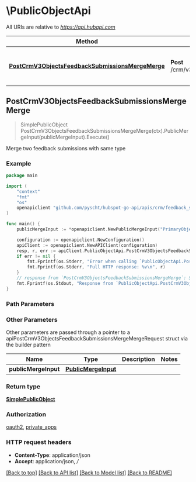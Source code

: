 # \PublicObjectApi

All URIs are relative to *https://api.hubapi.com*

Method | HTTP request | Description
------------- | ------------- | -------------
[**PostCrmV3ObjectsFeedbackSubmissionsMergeMerge**](PublicObjectApi.md#PostCrmV3ObjectsFeedbackSubmissionsMergeMerge) | **Post** /crm/v3/objects/feedback_submissions/merge | Merge two feedback submissions with same type



## PostCrmV3ObjectsFeedbackSubmissionsMergeMerge

> SimplePublicObject PostCrmV3ObjectsFeedbackSubmissionsMergeMerge(ctx).PublicMergeInput(publicMergeInput).Execute()

Merge two feedback submissions with same type

### Example

```go
package main

import (
    "context"
    "fmt"
    "os"
    openapiclient "github.com/pyscht/hubspot-go-api/apis/crm/feedback_submissions"
)

func main() {
    publicMergeInput := *openapiclient.NewPublicMergeInput("PrimaryObjectId_example", "ObjectIdToMerge_example") // PublicMergeInput | 

    configuration := openapiclient.NewConfiguration()
    apiClient := openapiclient.NewAPIClient(configuration)
    resp, r, err := apiClient.PublicObjectApi.PostCrmV3ObjectsFeedbackSubmissionsMergeMerge(context.Background()).PublicMergeInput(publicMergeInput).Execute()
    if err != nil {
        fmt.Fprintf(os.Stderr, "Error when calling `PublicObjectApi.PostCrmV3ObjectsFeedbackSubmissionsMergeMerge``: %v\n", err)
        fmt.Fprintf(os.Stderr, "Full HTTP response: %v\n", r)
    }
    // response from `PostCrmV3ObjectsFeedbackSubmissionsMergeMerge`: SimplePublicObject
    fmt.Fprintf(os.Stdout, "Response from `PublicObjectApi.PostCrmV3ObjectsFeedbackSubmissionsMergeMerge`: %v\n", resp)
}
```

### Path Parameters



### Other Parameters

Other parameters are passed through a pointer to a apiPostCrmV3ObjectsFeedbackSubmissionsMergeMergeRequest struct via the builder pattern


Name | Type | Description  | Notes
------------- | ------------- | ------------- | -------------
 **publicMergeInput** | [**PublicMergeInput**](PublicMergeInput.md) |  | 

### Return type

[**SimplePublicObject**](SimplePublicObject.md)

### Authorization

[oauth2](../README.md#oauth2), [private_apps](../README.md#private_apps)

### HTTP request headers

- **Content-Type**: application/json
- **Accept**: application/json, */*

[[Back to top]](#) [[Back to API list]](../README.md#documentation-for-api-endpoints)
[[Back to Model list]](../README.md#documentation-for-models)
[[Back to README]](../README.md)

